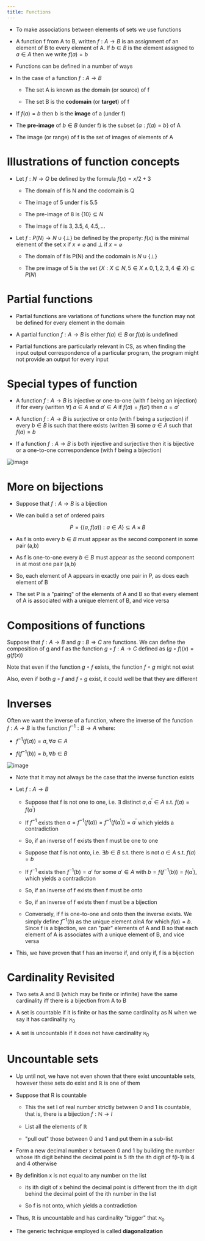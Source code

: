 ```yaml
---
title: Functions
---
```


-   To make associations between elements of sets we use functions

-   A function f from A to B, written $f:A\rightarrow B$ is an
    assignment of an element of B to every element of A. If $b\in B$ is
    the element assigned to $a\in A$ then we write $f(a)=b$

-   Functions can be defined in a number of ways

-   In the case of a function $f:A\rightarrow B$

    -   The set A is known as the domain (or source) of f

    -   The set B is the **codomain** (or **target**) of f

-   If $f(a)=b$ then b is the **image** of a (under f)

-   The **pre-image** of $b\in B$ (under f) is the subset
    $\{a: f(a)=b\}$ of A

-   The image (or range) of f is the set of images of elements of A

# Illustrations of function concepts

-   Let $f: N\rightarrow Q$ be defined by the formula $f(x)=x/2+3$

    -   The domain of f is N and the codomain is Q

    -   The image of 5 under f is 5.5

    -   The pre-image of 8 is $\{10\}\subseteq N$

    -   The image of f is ${3,3.5,4,4.5,...}$

-   Let $f:P(N)\rightarrow N\cup \{\bot \}$ be defined by the property:
    $f(x)$ is the minimal element of the set x if $x\neq \varnothing$
    and $\bot$ if $x=\varnothing$

    -   The domain of f is P(N) and the codomain is $N\cup\{\bot\}$

    -   The pre image of 5 is the set
        $\{ X : X \subseteq N , 5 \in X \wedge 0,1,2,3,4 \notin X \} \subseteq P ( N )$

# Partial functions

-   Partial functions are variations of functions where the function may
    not be defined for every element in the domain

-   A partial function $f:A\rightarrow B$ is either $f(a)\in B$ or
    $f(a)$ is undefined

-   Partial functions are particularly relevant in CS, as when finding
    the input output correspondence of a particular program, the program
    might not provide an output for every input

# Special types of function

-   A function $f:A\rightarrow B$ is injective or one-to-one (with f
    being an injection) if for every (written $\forall$) $a\in A$ and
    $a'\in A$ if $f(a)=f(a')$ then $a=a'$

-   A function $f:A\rightarrow B$ is surjective or onto (with f being a
    surjection) if every $b\in B$ is such that there exists (written
    $\exists$) some $a\in A$ such that $f(a)=b$

-   If a function $f: A\rightarrow B$ is both injective and surjective
    then it is bijective or a one-to-one correspondence (with f being a
    bijection)

![image](/img/Year_1/MCS/Discrete_Structures/Functions/types.webp)

# More on bijections

-   Suppose that $f: A\rightarrow B$ is a bijection

-   We can build a set of ordered pairs

    $$
    P = \{ ( a , f ( a ) ) : a \in A \} \subseteq A \times B
    $$

-   As f is onto every $b\in B$ must appear as the second component in
    some pair (a,b)

-   As f is one-to-one every $b\in B$ must appear as the second
    component in at most one pair (a,b)

-   So, each element of A appears in exactly one pair in P, as does each
    element of B

-   The set P is a "pairing" of the elements of A and B so that every
    element of A is associated with a unique element of B, and vice
    versa

# Compositions of functions

Suppose that $f: A\rightarrow B$ and $g: B\Rightarrow C$ are functions.
We can define the composition of g and f as the function
$g \circ f : A \rightarrow C$ defined as
$( g \circ f ) ( x ) = g ( f ( x ) )$

Note that even if the function $g\circ f$ exists, the function
$f\circ g$ might not exist

Also, even if both $g\circ f$ and $f\circ g$ exist, it could well be
that they are different

# Inverses

Often we want the inverse of a function, where the inverse of the
function $f: A\rightarrow B$ is the function $f^{-1}: B\rightarrow A$
where:

-   $f ^ { - 1 } ( f ( a ) ) = a , \forall a \in A$

-   $f \left( f ^ { - 1 } ( b ) \right) = b , \forall b \in B$

![image](/img/Year_1/MCS/Discrete_Structures/Functions/inverse.webp)

-   Note that it may not always be the case that the inverse function
    exists

-   Let $f: A\rightarrow B$

    -   Suppose that f is not one to one, i.e. $\exists$ distinct
        $a , a ^ { \prime } \in A \text { s.t. } f ( a ) = f \left( a ^ { \prime } \right)$

    -   If $f^{-1}$ exists then
        $a = f ^ { - 1 } ( f ( a ) ) = f ^ { - 1 } \left( f \left( a ^ { \prime } \right) \right) = a ^ { \prime }$
        which yields a contradiction

    -   So, if an inverse of f exists then f must be one to one

    -   Suppose that f is not onto, i.e. $\exists b\in B$ s.t. there is
        not $a\in A$ s.t. $f(a)=b$

    -   If $f^{-1}$ exists then $f^{-1}(b)=a'$ for some $a'\in A$ with
        $b = f \left( f ^ { - 1 } ( b ) \right) = f \left( a ^ { \prime } \right)$,
        which yields a contradiction

    -   So, if an inverse of f exists then f must be onto

    -   So, if an inverse of f exists then f must be a bijection

    -   Conversely, if f is one-to-one and onto then the inverse exists.
        We simply define $f^{-1}(b)$ as the unique element $ain A$ for
        which $f(a)=b$. Since f is a bijection, we can "pair" elements
        of A and B so that each element of A is associates with a unique
        element of B, and vice versa

-   This, we have proven that f has an inverse if, and only if, f is a
    bijection

# Cardinality Revisited

-   Two sets A and B (which may be finite or infinite) have the same
    cardinality iff there is a bijection from A to B

-   A set is countable if it is finite or has the same cardinality as N
    when we say it has cardinality $\aleph_0$

-   A set is uncountable if it does not have cardinality $\aleph_0$

# Uncountable sets

-   Up until not, we have not even shown that there exist uncountable
    sets, however these sets do exist and $\mathbb{R}$ is one of them

-   Suppose that R is countable

    -   This the set I of real number strictly between 0 and 1 is
        countable, that is, there is a bijection
        $f:\mathbb{N}\rightarrow I$

    -   List all the elements of $\mathbb{R}$

    -   "pull out" those between 0 and 1 and put them in a sub-list

-   Form a new decimal number x between 0 and 1 by building the number
    whose ith digit behind the decimal point is 5 ith the ith digit of
    f(i-1) is 4 and 4 otherwise

-   By definition x is not equal to any number on the list

    -   its ith digit of x behind the decimal point is different from
        the ith digit behind the decimal point of the ith number in the
        list

    -   So f is not onto, which yields a contradiction

-   Thus, $\mathbb{R}$ is uncountable and has cardinality "bigger"
    that $\aleph_0$

-   The generic technique employed is called **diagonalization**
